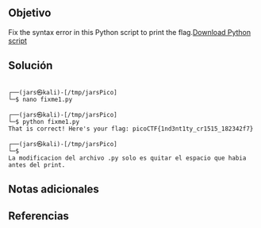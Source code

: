 ## Objetivo
Fix the syntax error in this Python script to print the flag.[Download Python script](https://artifacts.picoctf.net/c/27/fixme1.py)

## Solución
```
                                                                                                                                                                                                                                           
┌──(jars㉿kali)-[/tmp/jarsPico]
└─$ nano fixme1.py  
                                                                                                                                                                                                                                           
┌──(jars㉿kali)-[/tmp/jarsPico]
└─$ python fixme1.py
That is correct! Here's your flag: picoCTF{1nd3nt1ty_cr1515_182342f7}
                                                                                                                                                                                                                                           
┌──(jars㉿kali)-[/tmp/jarsPico]
└─$ 
La modificacion del archivo .py solo es quitar el espacio que habia antes del print.
```
## Notas adicionales
## Referencias 